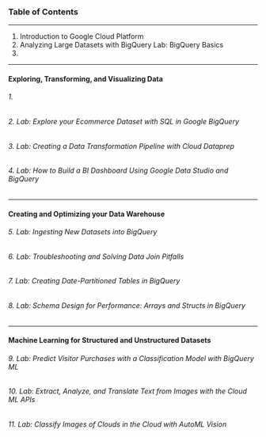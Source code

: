 ### Table of Contents
---
1. Introduction to Google Cloud Platform 
2. Analyzing Large Datasets with BigQuery
Lab: BigQuery Basics
3. 

---
#### Exploring, Transforming, and Visualizing Data
###### 1. 
###### 2. Lab: Explore your Ecommerce Dataset with SQL in Google BigQuery
###### 3. Lab: Creating a Data Transformation Pipeline with Cloud Dataprep
###### 4. Lab: How to Build a BI Dashboard Using Google Data Studio and BigQuery
---
#### Creating and Optimizing your Data Warehouse
###### 5. Lab: Ingesting New Datasets into BigQuery
###### 6. Lab: Troubleshooting and Solving Data Join Pitfalls
###### 7. Lab: Creating Date-Partitioned Tables in BigQuery
###### 8. Lab: Schema Design for Performance: Arrays and Structs in BigQuery
---
#### Machine Learning for Structured and Unstructured Datasets
###### 9. Lab: Predict Visitor Purchases with a Classification Model with BigQuery ML
###### 10. Lab: Extract, Analyze, and Translate Text from Images with the Cloud ML APIs
###### 11. Lab: Classify Images of Clouds in the Cloud with AutoML Vision